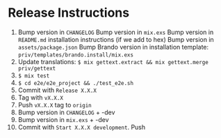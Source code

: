 # Release Instructions

  1. Bump version in `CHANGELOG`
     Bump version in `mix.exs`
     Bump version in `README.md` installation instructions (if we add to hex)
     Bump version in `assets/package.json`
     Bump Brando version in installation template: `priv/templates/brando.install/mix.exs`
  2. Update translations:
     `$ mix gettext.extract && mix gettext.merge priv/gettext`
  3. `$ mix test`
  4. `$ cd e2e/e2e_project && ./test_e2e.sh`
  5.  Commit with `Release X.X.X`
  6.  Tag with `vX.X.X`
  7.  Push `vX.X.X` tag to `origin`
  8.  Bump version in `CHANGELOG` + -dev
  9.  Bump version in `mix.exs` + -dev
  10. Commit with `Start X.X.X development`. Push
